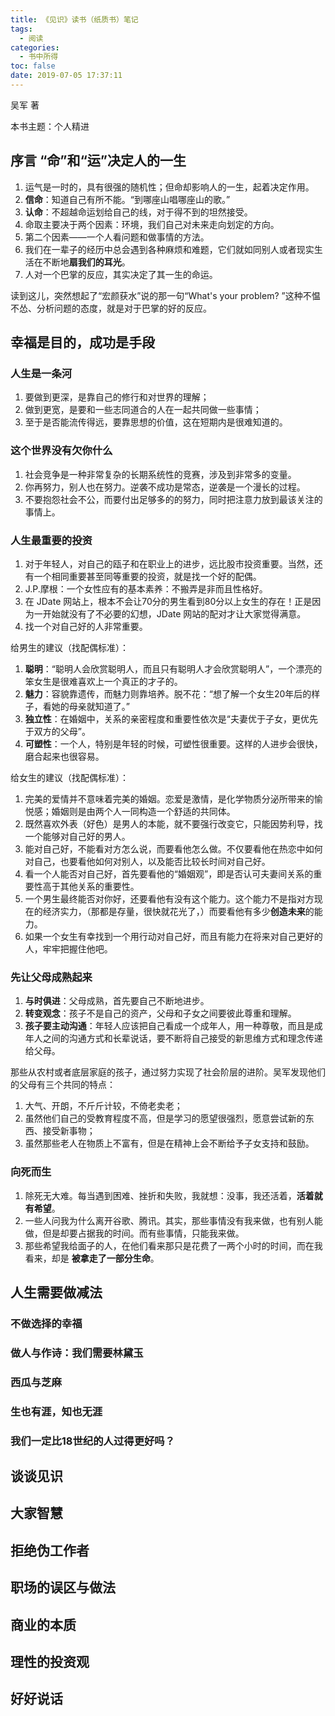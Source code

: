 ```yaml
---
title: 《见识》读书（纸质书）笔记
tags:
  - 阅读
categories:
  - 书中所得
toc: false
date: 2019-07-05 17:37:11
---
```


吴军 著

本书主题：个人精进

<!--more-->

## 序言 “命”和“运”决定人的一生

1. 运气是一时的，具有很强的随机性；但命却影响人的一生，起着决定作用。
2. **信命**：知道自己有所不能。“到哪座山唱哪座山的歌。”
3. **认命**：不超越命运划给自己的线，对于得不到的坦然接受。
4. 命取主要决于两个因素：环境，我们自己对未来走向划定的方向。
5. 第二个因素——一个人看问题和做事情的方法。
6. 我们在一辈子的经历中总会遇到各种麻烦和难题，它们就如同别人或者现实生活在不断地**扇我们的耳光**。
7. 人对一个巴掌的反应，其实决定了其一生的命运。

读到这儿，突然想起了“宏颜获水”说的那一句“What's your problem? ”这种不愠不怂、分析问题的态度，就是对于巴掌的好的反应。

## 幸福是目的，成功是手段

### 人生是一条河
1. 要做到更深，是靠自己的修行和对世界的理解；
2. 做到更宽，是要和一些志同道合的人在一起共同做一些事情；
3. 至于是否能流传得远，要靠思想的价值，这在短期内是很难知道的。

### 这个世界没有欠你什么
1. 社会竞争是一种非常复杂的长期系统性的竞赛，涉及到非常多的变量。
2. 你再努力，别人也在努力。逆袭不成功是常态，逆袭是一个漫长的过程。
3. 不要抱怨社会不公，而要付出足够多的的努力，同时把注意力放到最该关注的事情上。

### 人生最重要的投资

1. 对于年轻人，对自己的瓯子和在职业上的进步，远比股市投资重要。当然，还有一个相同重要甚至同等重要的投资，就是找一个好的配偶。
2. J.P.摩根：一个女性应有的基本素养：不搬弄是非而且性格好。
3. 在 JDate 网站上，根本不会让70分的男生看到80分以上女生的存在！正是因为一开始就没有了不必要的幻想，JDate 网站的配对才让大家觉得满意。
4. 找一个对自己好的人非常重要。

给男生的建议（找配偶标准）：
1. **聪明**：“聪明人会欣赏聪明人，而且只有聪明人才会欣赏聪明人”，一个漂亮的笨女生是很难喜欢上一个真正的才子的。
2. **魅力**：容貌靠遗传，而魅力则靠培养。脱不花：“想了解一个女生20年后的样子，看她的母亲就知道了。”
3. **独立性**：在婚姻中，关系的亲密程度和重要性依次是“夫妻优于子女，更优先于双方的父母”。
4. **可塑性**：一个人，特别是年轻的时候，可塑性很重要。这样的人进步会很快，磨合起来也很容易。

给女生的建议（找配偶标准）：
1. 完美的爱情并不意味着完美的婚姻。恋爱是激情，是化学物质分泌所带来的愉悦感；婚姻则是由两个人一同构造一个舒适的共同体。
2. 既然喜欢外表（好色）是男人的本能，就不要强行改变它，只能因势利导，找一个能够对自己好的男人。
3. 能对自己好，不能看对方怎么说，而要看他怎么做。不仅要看他在热恋中如何对自己，也要看他如何对别人，以及能否比较长时间对自己好。
4. 看一个人能否对自己好，首先要看他的“婚姻观”，即是否认可夫妻间关系的重要性高于其他关系的重要性。
5. 一个男生最终能否对你好，还要看他有没有这个能力。这个能力不是指对方现在的经济实力，（那都是存量，很快就花光了，）而要看他有多少**创造未来**的能力。
6. 如果一个女生有幸找到一个用行动对自己好，而且有能力在将来对自己更好的人，牢牢把握住他吧。

### 先让父母成熟起来
1. **与时俱进**：父母成熟，首先要自己不断地进步。
2. **转变观念**：孩子不是自己的资产，父母和子女之间要彼此尊重和理解。
3. **孩子要主动沟通**：年轻人应该把自己看成一个成年人，用一种尊敬，而且是成年人之间的沟通方式和长辈说话，要不断将自己接受的新思维方式和理念传递给父母。

那些从农村或者底层家庭的孩子，通过努力实现了社会阶层的进阶。吴军发现他们的父母有三个共同的特点：
1. 大气、开朗，不斤斤计较，不倚老卖老；
2. 虽然他们自己的受教育程度不高，但是学习的愿望很强烈，愿意尝试新的东西、接受新事物；
3. 虽然那些老人在物质上不富有，但是在精神上会不断给予子女支持和鼓励。

### 向死而生
1. 除死无大难。每当遇到困难、挫折和失败，我就想：没事，我还活着，**活着就有希望**。
2. 一些人问我为什么离开谷歌、腾讯。其实，那些事情没有我来做，也有别人能做，但是却要占据我的时间。而有些事情，只能我来做。
3. 那些希望我给面子的人，在他们看来那只是花费了一两个小时的时间，而在我看来，却是 **被拿走了一部分生命**。

## 人生需要做减法

### 不做选择的幸福

### 做人与作诗：我们需要林黛玉

### 西瓜与芝麻

### 生也有涯，知也无涯

### 我们一定比18世纪的人过得更好吗？

## 谈谈见识

## 大家智慧

## 拒绝伪工作者

## 职场的误区与做法

## 商业的本质

## 理性的投资观

## 好好说话